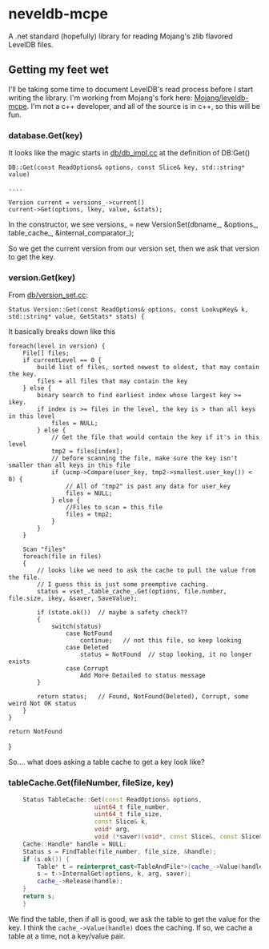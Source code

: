 # neveldb-mcpe
A .net standard (hopefully) library for reading Mojang's zlib flavored LevelDB files.

## Getting my feet wet
I'll be taking some time to document LevelDB's read process before I start writing the library.  I'm working from Mojang's fork here: [Mojang/leveldb-mcpe](https://github.com/Mojang/leveldb-mcpe).  I'm not a c++ developer, and all of the source is in c++, so this will be fun.

### database.Get(key)
It looks like the magic starts in [db/db_impl.cc](https://github.com/Mojang/leveldb-mcpe/blob/master/db/db_impl.cc) at the definition of DB:Get()

    DB::Get(const ReadOptions& options, const Slice& key, std::string* value)

    ....

    Version current = versions_->current()
    current->Get(options, lkey, value, &stats);

In the constructor, we see versions_ = new VersionSet(dbname_, &options_, table_cache_, &internal_comparator_);

So we get the current version from our version set, then we ask that version to get the key.

### version.Get(key)
From [db/version_set.cc](https://github.com/Mojang/leveldb-mcpe/blob/master/db/version_set.cc):

    Status Version::Get(const ReadOptions& options, const LookupKey& k, std::string* value, GetStats* stats) {

It basically breaks down like this

    foreach(level in version) {
        File[] files;
        if currentLevel == 0 {
            build list of files, sorted newest to oldest, that may contain the key.
            files = all files that may contain the key
        } else {
            binary search to find earliest index whose largest key >= ikey.
            if index is >= files in the level, the key is > than all keys in this level
                files = NULL;
            } else {
                // Get the file that would contain the key if it's in this level
                tmp2 = files[index];
                // before scanning the file, make sure the key isn't smaller than all keys in this file
                if (ucmp->Compare(user_key, tmp2->smallest.user_key()) < 0) {
                    // All of "tmp2" is past any data for user_key
                    files = NULL;
                } else {
                    //Files to scan = this file
                    files = tmp2;
                }
            }
        }
        
        Scan "files" 
        foreach(file in files)
        {
            // looks like we need to ask the cache to pull the value from the file.
            // I guess this is just some preemptive caching.
            status = vset_.table_cache_.Get(options, file.number, file.size, ikey, &saver, SaveValue);
            
            if (state.ok())  // maybe a safety check?? 
            {
                switch(status)
                    case NotFound
                        continue;   // not this file, so keep looking
                    case Deleted
                        status = NotFound  // stop looking, it no longer exists
                    case Corrupt
                        Add More Detailed to status message
            }
            
            return status;   // Found, NotFound(Deleted), Corrupt, some weird Not OK status
        }
    }
    
    return NotFound
}

So.... what does asking a table cache to get a key look like?

### tableCache.Get(fileNumber, fileSize, key)

``` cpp
    Status TableCache::Get(const ReadOptions& options,
                        uint64_t file_number,
                        uint64_t file_size,
                        const Slice& k,
                        void* arg,
                        void (*saver)(void*, const Slice&, const Slice&)) {
    Cache::Handle* handle = NULL;
    Status s = FindTable(file_number, file_size, &handle);
    if (s.ok()) {
        Table* t = reinterpret_cast<TableAndFile*>(cache_->Value(handle))->table;
        s = t->InternalGet(options, k, arg, saver);
        cache_->Release(handle);
    }
    return s;
    }
```

We find the table, then if all is good, we ask the table to get the value for the key.
I think the ```cache_->Value(handle)``` does the caching. If so, we cache a table at a time, not a key/value pair.  